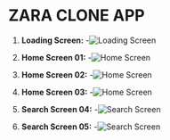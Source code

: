 # ZARA CLONE APP

1. **Loading Screen:**
   -![Loading Screen](screenshots/sc001.jpeg)

2. **Home Screen 01:**
 -![Home Screen](screenshots/sc002.jpeg)

3. **Home Screen 02:**
  -![Home Screen](screenshots/sc003.jpeg)

4. **Home Screen 03:**
  -![Home Screen](screenshots/sc004.jpeg)

5. **Search Screen 04:**
   -![Search Screen](screenshots/sc005.jpeg)

6. **Search Screen 05:**
   -![Search Screen](screenshots/sc007.jpeg)
   
